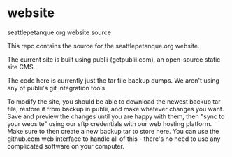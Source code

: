 # website
seattlepetanque.org website source

This repo contains the source for the seattlepetanque.org website.

The current site is built using publii (getpublii.com), an open-source static site CMS.

The code here is currently just the tar file backup dumps. We aren't using any of publii's git integration tools.

To modify the site, you should be able to download the newest backup tar file, restore it from backup in publii, and make whatever changes you want. Save and preview the changes until you are happy with them, then "sync to your website" using our sftp credentials with our web hosting platform. Make sure to then create a new backup tar to store here. You can use the github.com web interface to handle all of this - there's no need to use any complicated software on your computer.
